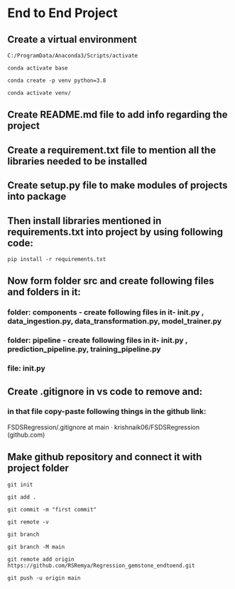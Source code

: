 # End to End Project
## Create a virtual environment

```
C:/ProgramData/Anaconda3/Scripts/activate

conda activate base

conda create -p venv python=3.8

conda activate venv/
```

## Create README.md file to add info regarding the project

## Create a requirement.txt file to mention all the libraries needed to be installed

## Create setup.py file to make modules of projects into package

## Then install libraries mentioned in requirements.txt into project by using following code:

```
pip install -r requirements.txt
```

## Now form folder src and create following files and folders in it:
### folder: components - create following files in it- __init__.py , data_ingestion.py, data_transformation.py, model_trainer.py
### folder: pipeline - create following files in it- __init__.py , prediction_pipeline.py, training_pipeline.py
### file: __init__.py

## Create .gitignore in vs code to remove and:
### in that file copy-paste  following things in the github link:
FSDSRegression/.gitignore at main · krishnaik06/FSDSRegression (github.com) 



## Make github repository and connect it with project folder
```
git init

git add .

git commit -m "first commit"

git remote -v

git branch

git branch -M main

git remote add origin https://github.com/RSRemya/Regression_gemstone_endtoend.git

git push -u origin main
```